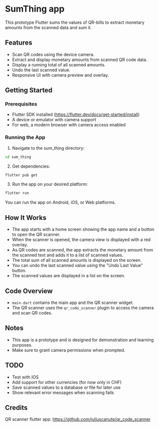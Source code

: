 # SumThing app

This prototype Flutter sums the values of QR-bills to extract monetary amounts from the scanned data and sum it.

## Features

- Scan QR codes using the device camera.
- Extract and display monetary amounts from scanned QR code data.
- Display a running total of all scanned amounts.
- Undo the last scanned value.
- Responsive UI with camera preview and overlay.

## Getting Started

### Prerequisites

- Flutter SDK installed (https://flutter.dev/docs/get-started/install)
- A device or emulator with camera support
- For web, a modern browser with camera access enabled

### Running the App

1. Navigate to the sum_thing directory:

```bash
cd sum_thing
```

2. Get dependencies:

```bash
flutter pub get
```

3. Run the app on your desired platform:

```bash
flutter run
```

You can run the app on Android, iOS, or Web platforms.

## How It Works

- The app starts with a home screen showing the app name and a button to open the QR scanner.
- When the scanner is opened, the camera view is displayed with a red overlay.
- As QR codes are scanned, the app extracts the monetary amount from the scanned text and adds it to a list of scanned values.
- The total sum of all scanned amounts is displayed on the screen.
- You can undo the last scanned value using the "Undo Last Value" button.
- The scanned values are displayed in a list on the screen.

## Code Overview

- `main.dart` contains the main app and the QR scanner widget.
- The QR scanner uses the `qr_code_scanner` plugin to access the camera and scan QR codes.

## Notes

- This app is a prototype and is designed for demonstration and learning purposes.
- Make sure to grant camera permissions when prompted.

## TODO
- Test with IOS
- Add support for other currencies (for now only in CHF)
- Save scanned values to a database or file for later use
- Show relevant error messages when scanning fails

## Credits

QR scanner flutter app: https://github.com/juliuscanute/qr_code_scanner
